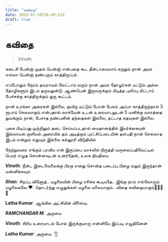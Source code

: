 ```yaml
---
title: "கவிதை"
date: 2023-07-26T16:49:12Z
draft: true
---
```


# கவிதை

> Vinoth

கடைசி பேன்ஞ் முதல் பென்ஞ் என்பதை கூட தீன்டாமையாய் கருதும் நான் அமர எல்லா பென்ஞ் நண்பரும் காத்திருப்பர். 

எப்போதும் நேரம் தவராமல் லேட்டாய் வரும் நான் அமர தோழர்கள் மட்டும் அல்ல தோழிகளும் இடம் தருவதுன்டு. ஆண்பென் இருவருக்கும் பிடித்த புலிப்பு மிட்டாய் பேச்சுக்கு காத்திருக்கும் ஒரு கூட்டம்.

நான் உரங்கா அரைகள் இல்லை, ஞயிரு மட்டும் போன் பேசும் அப்பா காத்திருந்தால் 3 ரூபாய் செலவாகும் என்பதால் வாச்மேன் உடன் உரையாடலுடன் 5 மனிக்கு வாரத்தை துவங்கும் நான், பேசாத நண்பனின் தந்தைகள் இல்லை, தட்டாத கதவுகள் இல்லை.

புகை பிடிப்பது முற்றிலும் தடை செய்யப்படதால் மைதானத்தில் இயர்க்கையுன் இல்லாமல் குளியல் அரையில் தம் அடித்கும் புரட்சிப்படையின் தளபதி நான் செல்லாத இடம் என்றும் எதுவும் இல்லை கல்லூரி விடுதியில்

நேற்றுவரை எங்கும் பரவிய என் இருப்பை வாசலில் நிருத்தி வருகைப்பதிவேட்டில் பெயர் எழுத சொன்னவுடன் உனர்தேன், உலக நியதியை 

***Vinoth***: நீன்ட இடைவேலைக்கு பிரகு எனது சொன்த படைப்பு பிழை ஏதும் இருந்தான் மன்னிக்கவும்

***Shan***: சிறப்பு வினோத்.. மழலையின் பிழை ரசிக்க கூடியதே.. இங்கு நாம் எல்லோரும் மழலைகலே ♥️. தொடர்ந்து எழுதுங்கள் மழலை மலையாகும்.. விதை கவிதையாகும்👏👏👏👏 

******Latha Kumar******: ஆங்கில அட்சியின் விளைவு.

***RAMCHANDAR M***: அருமை

***Vinoth***: சிரிய உரையாடல் போல் இருக்குமாரு என்னியே இப்படி எழுதினேன்

***Latha Kumar***: அருமை. 👌
